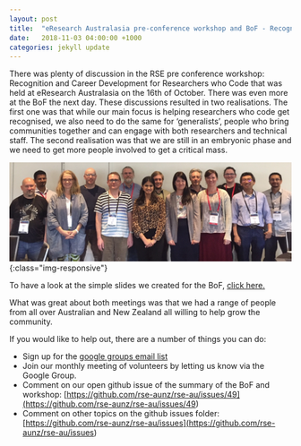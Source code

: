 ```yaml
---
layout: post
title:  "eResearch Australasia pre-conference workshop and BoF - Recognition for Researchers who Code"
date:   2018-11-03 04:00:00 +1000
categories: jekyll update
---
```


There was plenty of discussion in the RSE pre conference workshop: Recognition and Career Development for Researchers who Code that was held at eResearch Australasia on the 16th of October. There was even more at the BoF the next day. These discussions resulted in two realisations. The first one was that while our main focus is helping researchers who code get recognised, we also need to do the same for ‘generalists’, people who bring communities together and can engage with both researchers and technical staff. The second realisation was that we are still in an embryonic phase and we need to get more people involved to get a critical mass.


![rse-workshop](/assets/RSEworkshop.png){:class="img-responsive"}


To have a look at the simple slides we created for the BoF, [click here.](<https://docs.google.com/presentation/d/1lhhZQcdTu-J43j28vbySfCrE_DwYqBza3sNCX9Dm68U/edit#slide=id.g44fe97d406_11_5>)


What was great about both meetings was that we had a range of people from all over Australian and New Zealand all willing to help grow the community.

If you would like to help out, there are a number of things you can do:
 
- Sign up for the [google groups email list](<https://groups.google.com/d/forum/rse-nz-au>)
- Join our monthly meeting of volunteers by letting us know via the Google Group.
- Comment on our open github issue of the summary of the BoF and workshop: [https://github.com/rse-aunz/rse-au/issues/49](<https://github.com/rse-aunz/rse-au/issues/49>)
- Comment on other topics on the github issues folder: [https://github.com/rse-aunz/rse-au/issues](<https://github.com/rse-aunz/rse-au/issues>)



